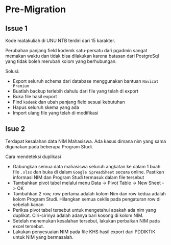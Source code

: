# Pre-Migration

## Issue 1

Kode matakuliah di UNU NTB terdiri dari 15 karakter.

Perubahan panjang field kodemk satu-persatu dari pgadmin sangat memakan waktu dan tidak bisa dilakukan karena batasan dari PostgreSql yang tidak boleh merubah kolom yang berhubungan. 

Solusi:

- Export seluruh schema dari database menggunakan bantuan `Navicat Premium`
- Buatlah backup terlebih dahulu dari file yang telah di export
- Buka file hasil export
- Find `kodemk` dan ubah panjang field sesuai kebutuhan
- Hapus seluruh skema yang ada
- Import ulang file yang telah di modifikasi


## Isue 2

Terdapat kesalahan data NIM Mahasiswa. Ada kasus dimana nim yang sama digunakan pada beberapa Program Studi.

Cara mendeteksi duplikasi

- Gabungkan semua data mahasiswa seluruh angkatan ke dalam 1 buah file `.xlsx` dan buka di dalam `Google SpreadSheet` secara online. Pastikan informasi NIM dan Program Studi termasuk dalam file tersebut
- Tambahkan pivot tabel melalui menu Data -> Pivot Table -> New Sheet -> OK
- Tambahkan 2 row, row pertama adalah kolom Nim dan row kedua adalah kolom Program Studi. Hilangkan semua ceklis pada pengaturan row di sebelah kanan
- Periksa pivot tabel tersebut untuk mengetahui apakah ada nim yang duplikat. Ciri-cirinya adalah adanya bari kosong di kolom NIM.
- Setelah menemukan kesalahan tersebut, lakukan perbaikan NIM pada excel tersebut.
- Lakukan penyesuaian NIM pada file KHS hasil export dari PDDIKTIK untuk NIM yang bermasalah.
